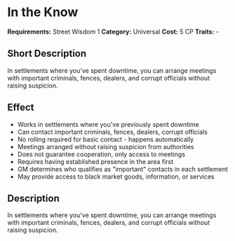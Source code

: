 # In the Know

**Requirements:** Street Wisdom 1
**Category:** Universal
**Cost:** 5 CP
**Traits:** -


## Short Description
In settlements where you've spent downtime, you can arrange meetings with important criminals, fences, dealers, and corrupt officials without raising suspicion.

## Effect
- Works in settlements where you've previously spent downtime
- Can contact important criminals, fences, dealers, corrupt officials
- No rolling required for basic contact - happens automatically
- Meetings arranged without raising suspicion from authorities
- Does not guarantee cooperation, only access to meetings
- Requires having established presence in the area first
- GM determines who qualifies as "important" contacts in each settlement
- May provide access to black market goods, information, or services

## Description
In settlements where you've spent downtime, you can arrange meetings with important criminals, fences, dealers, and corrupt officials without raising suspicion.